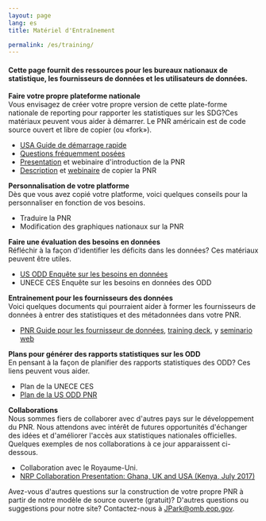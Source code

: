 ```yaml
---
layout: page
lang: es
title: Matériel d'Entraînement

permalink: /es/training/
---
```


<h4>Cette page fournit des ressources pour les bureaux nationaux de statistique, les fournisseurs de données et les utilisateurs de données. </h4>

**Faire votre propre plateforme nationale**
<br/>Vous envisagez de créer votre propre version de cette plate-forme nationale de reporting pour rapporter les statistiques sur les SDG?Ces matériaux peuvent vous aider à démarrer. Le PNR américain est de code source ouvert et libre de copier (ou «fork»).

- <a href="{{ site.baseurl }}/assets/documents/Quick%20Start%20Guide%2004.28.17.pdf" target="_blank">USA Guide de démarrage rapide</a>
- <a href="{{ site.baseurl }}/assets/documents/FAQ%20National%20Reporting%20Platform%20current.pdf" target="_blank">Questions fréquemment posées</a>
- <a href="{{ site.baseurl }}/assets/documents/NRP%20Quickstart%204.28.17.pptx" target="_blank">Presentation</a> et webinaire d'introduction de la PNR
- <a href="{{ site.baseurl }}/assets/documents/How.the.UK.have.set.up.their.copy.of.the.US.SDGs.tool.v0_2.pdf" target="_blank">Description</a> et <a href="https://drive.google.com/a/nyu.edu/file/d/0BwiQGA4nFw7teTRUNmNaUEM1UW8/view?usp=drive_web" target="_blank">webinaire</a> de copier la PNR

**Personnalisation de votre platforme**
<br/>Dès que vous avez copié votre platforme, voici quelques conseils pour la personnaliser en fonction de vos besoins.

- Traduire la PNR
- Modification des graphiques nationaux sur la PNR 

**Faire une évaluation des besoins en données**
<br/>Réfléchir à la façon d'identifier les déficits dans les données? Ces matériaux peuvent être utiles.

- <a href="{{ site.baseurl }}/assets/documents/SDG%20Data%20Stocktaking%20Survey%20(SurveyMonkey).pdf" target="_blank">US ODD Enquête sur les besoins en données</a> 
- UNECE CES Enquête sur les besoins en données des ODD

**Entrainement pour les fournisseurs des données**
<br/>Voici quelques documents qui pourraient aider à former les fournisseurs de données à entrer des statistiques et des métadonnées dans votre PNR.

- <a href="{{ site.baseurl }}/assets/documents/Training_Guide_SDG-NRP_20170201.docx">PNR Guide pour les fournisseur de données</a>, <a href="{{ site.baseurl }}/assets/documents/USG%20NRP%20SDG%2020170324.pptx" target="_blank">training deck</a>, y <a href="https://www.youtube.com/watch?v=gPq3jB_sfFw">seminario web</a> 

**Plans pour générer des rapports statistiques sur les ODD**
<br/>En pensant à la façon de planifier des rapports statistiques des ODD? Ces liens peuvent vous aider.

- Plan de la UNECE CES 
- <a href="{{ site.baseurl }}/assets/documents/us-sdg-report%20(5).pdf">Plan de la US ODD PNR</a> 

**Collaborations**
<br/>Nous sommes fiers de collaborer avec d'autres pays sur le développement du PNR. Nous attendons avec intérêt de futures opportunités d'échanger des idées et d'améliorer l'accès aux statistiques nationales officielles. Quelques exemples de nos collaborations à ce jour apparaissent ci-dessous.

- Collaboration avec le Royaume-Uni.
- <a href="https://drive.google.com/open?id=0BwiQGA4nFw7tMGc0WmV5eE9rLVE" target="_blank">NRP Collaboration Presentation: Ghana, UK and USA (Kenya, July 2017)</a>

Avez-vous d'autres questions sur la construction de votre propre PNR à partir de notre modèle de source ouverte (gratuit)? D'autres questions ou suggestions pour notre site? Contactez-nous à <a href="mailto:JPark@omb.eop.gov">JPark@omb.eop.gov</a>.
